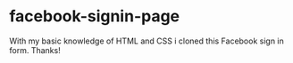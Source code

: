 # facebook-signin-page
With my basic knowledge of HTML and CSS i cloned this Facebook sign in form. Thanks!
